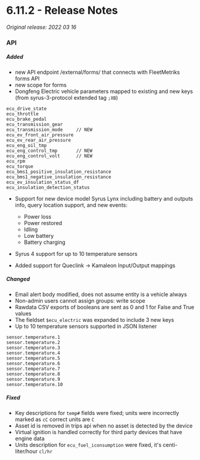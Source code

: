 # 6.11.2 - Release Notes
*Original release: 2022 03 16*

### API

##### Added

- new API endpoint /external/forms/ that connects with FleetMetriks forms API
- new scope for forms
- Dongfeng Electric vehicle parameters mapped to existing and new keys (from syrus-3-protocol extended tag `;XB`)

```
ecu_drive_state
ecu_throttle
ecu_brake_pedal
ecu_transmission_gear
ecu_transmission_mode     // NEW
ecu_ev_front_air_pressure
ecu_ev_rear_air_pressure
ecu_eng_oil_tmp
ecu_eng_control_tmp       // NEW
ecu_eng_control_volt      // NEW
ecu_rpm
ecu_torque
ecu_bms1_positive_insulation_resistance
ecu_bms1_negative_insulation_resistance
ecu_ev_insulation_status_df
ecu_insulation_detection_status
```

- Support for new device model Syrus Lynx including battery and outputs info, query location support, and new events:
    * Power loss
    * Power restored
    * Idling
    * Low battery
    * Battery charging

- Syrus 4 support for up to 10 temperature sensors

- Added support for Queclink -> Kamaleon Input/Output mappings

##### Changed

- Email alert body modified, does not assume entity is a vehicle always
- Non-admin users cannot assign groups: write scope
- Rawdata CSV exports of booleans are sent as 0 and 1 for False and True values
- The fieldset `$ecu_electric` was expanded to include 3 new keys
- Up to 10 temperature sensors supported in JSON listener

```
sensor.temperature.1
sensor.temperature.2
sensor.temperature.3
sensor.temperature.4
sensor.temperature.5
sensor.temperature.6
sensor.temperature.7
sensor.temperature.8
sensor.temperature.9
sensor.temperature.10
```

##### Fixed

- Key descriptions for `temp#` fields were fixed; units were incorrectly marked as `cC` correct units are `C`
- Asset id is removed in trips api when no asset is detected by the device
- Virtual ignition is handled correctly for third party devices that have engine data
- Units description for `ecu_fuel_iconsumption` were fixed, it's centi-liter/hour `cl/hr`